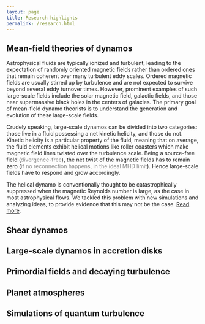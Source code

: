 ```yaml
---
layout: page
title: Research highlights
permalink: /research.html
---
```


## Mean-field theories of dynamos

Astrophysical fluids are typically ionized and turbulent,
leading to the expectation of randomly oriented magnetic fields rather than ordered ones that remain coherent over many turbulent eddy scales.
Ordered magnetic fields are usually stirred up by turbulence and are not expected to survive beyond several eddy turnover times.
However, prominent examples of such large-scale fields include the solar magnetic field, galactic fields, and those near supermassive black holes in the centers of galaxies.
The primary goal of mean-field dynamo theorists is to understand the generation and evolution of these large-scale fields.

Crudely speaking, large-scale dynamos can be divided into two categories:
those live in a fluid possessing a net kinetic helicity, and those do not.
Kinetic helicity is a particular property of the fluid, meaning that on average, the fluid elements exhibit helical motions like roller coasters which make magnetic field lines twisted over the turbulence scale.
Being a source-free field (<font color="#808080">divergence-free</font>), the net twist of the magnetic fields has to remain zero (<font color="#808080">if no reconnection happens, in the ideal MHD limit</font>).
Hence large-scale fields have to respond and grow accordingly.

The helical dynamo is conventionally thought to be catastrophically suppressed when the magnetic Reynolds number is large, as the case in most astrophysical flows.
We tackled this problem with new simulations and analyzing ideas, to provide evidence that this may not be the case.
[Read more](https://ui.adsabs.harvard.edu/abs/2024PhRvE.109a5206Z/abstract).

## Shear dynamos

## Large-scale dynamos in accretion disks

## Primordial fields and decaying turbulence

## Planet atmospheres

## Simulations of quantum turbulence

<!--Sorry, we can't find that page that you're looking for. You can try again by going [back to the homepage]({{ site.baseurl }}/).

[<img src="{{ site.baseurl }}/images/404.jpg" alt="Constructocat by https://github.com/jasoncostello" style="width: 400px;"/>]({{ site.baseurl }}/)-->
